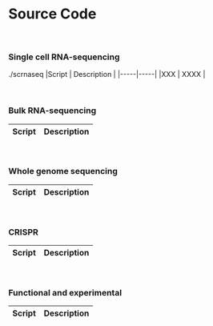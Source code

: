 # Source Code
&nbsp;
&nbsp;

### Single cell RNA-sequencing
./scrnaseq
|Script | Description | 
|-----|-----|
|XXX | XXXX |

&nbsp;
### Bulk RNA-sequencing
| Script | Description | 
|-----|-----|

&nbsp;
### Whole genome sequencing
| Script | Description | 
|-----|-----|

&nbsp;
### CRISPR
| Script | Description | 
|-----|-----|

&nbsp;
### Functional and experimental
| Script | Description | 
|-----|-----|

